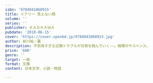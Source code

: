 ```yaml
---
isbn: '9784041068915'
title: イアリー 見えない顔
volume: ''
series: ''
publisher: ＫＡＤＫＡＷＡ
pubdate: '2018-06-15'
cover: 'https://cover.openbd.jp/9784041068915.jpg'
author: 前川裕／著
description: 不気味すぎる近隣トラブルが日常を蝕んでいく――。戦慄のサスペンス。
price: '680'
genre: ''
target: 一般
format: 文庫
content: 日本文学、小説・物語

---
```

